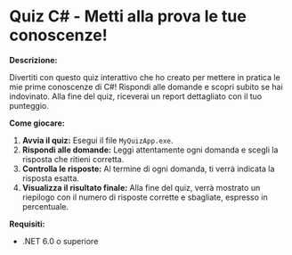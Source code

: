 # Quiz C# - Metti alla prova le tue conoscenze!

**Descrizione:**

Divertiti con questo quiz interattivo che ho creato per mettere in pratica le mie prime conoscenze di C#!
Rispondi alle domande e scopri subito se hai indovinato.
Alla fine del quiz, riceverai un report dettagliato con il tuo punteggio.

**Come giocare:**

1. **Avvia il quiz:** Esegui il file `MyQuizApp.exe`.
2. **Rispondi alle domande:** Leggi attentamente ogni domanda e scegli la risposta che ritieni corretta.
3. **Controlla le risposte:** Al termine di ogni domanda, ti verrà indicata la risposta esatta.
4. **Visualizza il risultato finale:** Alla fine del quiz, verrà mostrato un riepilogo con il numero di risposte corrette e sbagliate, espresso in percentuale.

**Requisiti:**
* .NET 6.0 o superiore
